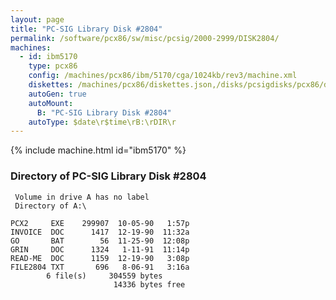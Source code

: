 ```yaml
---
layout: page
title: "PC-SIG Library Disk #2804"
permalink: /software/pcx86/sw/misc/pcsig/2000-2999/DISK2804/
machines:
  - id: ibm5170
    type: pcx86
    config: /machines/pcx86/ibm/5170/cga/1024kb/rev3/machine.xml
    diskettes: /machines/pcx86/diskettes.json,/disks/pcsigdisks/pcx86/diskettes.json
    autoGen: true
    autoMount:
      B: "PC-SIG Library Disk #2804"
    autoType: $date\r$time\rB:\rDIR\r
---
```


{% include machine.html id="ibm5170" %}

### Directory of PC-SIG Library Disk #2804

     Volume in drive A has no label
     Directory of A:\

    PCX2     EXE    299907  10-05-90   1:57p
    INVOICE  DOC      1417  12-19-90  11:32a
    GO       BAT        56  11-25-90  12:08p
    GRIN     DOC      1324   1-11-91  11:14p
    READ-ME  DOC      1159  12-19-90   3:08p
    FILE2804 TXT       696   8-06-91   3:16a
            6 file(s)     304559 bytes
                           14336 bytes free
